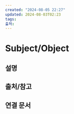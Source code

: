 ```yaml
---
created: "2024-08-05 22:27"
updated: 2024-08-03T02:23
tags: 
출처: 
---
```

# Subject/Object 

## 설명

## 출처/참고

## 연결 문서

